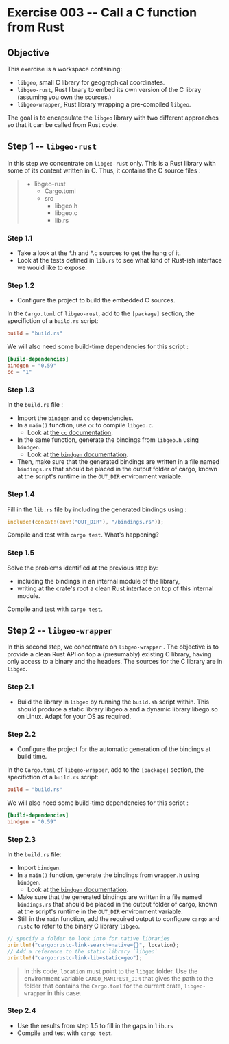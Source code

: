 # Exercise 003 -- Call a C function from Rust

## Objective

This exercise is a workspace containing:

* `libgeo`, small C library for geographical coordinates.
* `libgeo-rust`, Rust library to embed its own version of the C libray (assuming you own the sources.)
* `libgeo-wrapper`, Rust library wrapping a pre-compiled `libgeo`.

The goal is to encapsulate the `libgeo` library with two different approaches so that it can be called from Rust code.

## Step 1 -- `libgeo-rust`

In this step we concentrate on `libgeo-rust` only.
This is a Rust library with some of its content written in C.
Thus, it contains the C source files :

> * libgeo-rust
>    * Cargo.toml
>    * src
>        * libgeo.h
>        * libgeo.c
>        * lib.rs

### Step 1.1

* Take a look at the *.h and *.c sources to get the hang of it.
* Look at the tests defined in `lib.rs` to see what kind of Rust-ish interface we would like to expose.

### Step 1.2

* Configure the project to build the embedded C sources.

In the `Cargo.toml` of `libgeo-rust`, add to the `[package]` section, the specifiction of a `build.rs` script:

```toml
build = "build.rs"
```

We will also need some build-time dependencies for this script :

```toml
[build-dependencies]
bindgen = "0.59"
cc = "1"
```

### Step 1.3

In the `build.rs` file :

* Import the `bindgen` and `cc` dependencies.
* In a `main()` function, use `cc` to compile `libgeo.c`.
    * Look at [the `cc` documentation](https://docs.rs/cc/latest/cc/).
* In the same function, generate the bindings from `libgeo.h` using `bindgen`.
    * Look at [the `bindgen` documentation](https://docs.rs/bindgen/latest/bindgen/struct.Builder.html#method.header).
* Then, make sure that the generated bindings are written in a file named `bindings.rs` that should be placed in the output folder of cargo, known at the script's runtime in the `OUT_DIR` environment variable.

### Step 1.4

Fill in the `lib.rs` file by including the generated bindings using :

```rust
include!(concat!(env!("OUT_DIR"), "/bindings.rs"));
```

Compile and test with `cargo test`. What's happening?

### Step 1.5

Solve the problems identified at the previous step by:

* including the bindings in an internal module of the library,
* writing at the crate's root a clean Rust interface on top of this internal module.

Compile and test with `cargo test`.



## Step 2 -- `libgeo-wrapper`

In this second step, we concentrate on `libgeo-wrapper` .
The objective is to provide a clean Rust API on top a (presumably) existing C library, having only access to a binary and the headers. The sources for the C library are in `libgeo`.

### Step 2.1

* Build the library in `libgeo` by running the `build.sh` script within. This should produce a static library libgeo.a and a dynamic library libego.so on Linux. Adapt for your OS as required.

### Step 2.2

* Configure the project for the automatic generation of the bindings at build time.

In the `Cargo.toml` of `libgeo-wrapper`, add to the `[package]` section, the specifiction of a `build.rs` script:

```toml
build = "build.rs"
```

We will also need some build-time dependencies for this script :

```toml
[build-dependencies]
bindgen = "0.59"
```

### Step 2.3

In the `build.rs` file:

* Import `bindgen`.
* In a `main()` function, generate the bindings from `wrapper.h` using `bindgen`.
    * Look at [the `bindgen` documentation](https://docs.rs/bindgen/latest/bindgen/struct.Builder.html#method.header).
* Make sure that the generated bindings are written in a file named `bindings.rs` that should be placed in the output folder of cargo, known at the script's runtime in the `OUT_DIR` environment variable.
* Still in the `main` function, add the required output to configure `cargo` and `rustc` to refer to the binary C library `libgeo`.

```rust
// specify a folder to look into for native libraries
println!("cargo:rustc-link-search=native={}", location);
// Add a reference to the static library `libgeo`
println!("cargo:rustc-link-lib=static=geo");
```

> In this code, `location` must point to the `libgeo` folder.
> Use the environment variable `CARGO_MANIFEST_DIR` that gives the path to the folder that contains the `Cargo.toml` for the current crate, `libgeo-wrapper` in this case.

### Step 2.4

* Use the results from step 1.5 to fill in the gaps in `lib.rs`
* Compile and test with `cargo test`.
